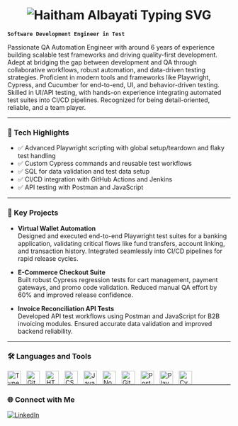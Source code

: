 <h1 align="center">
  <img src="https://readme-typing-svg.herokuapp.com?font=Fira+Code&size=30&pause=1000&color=red&center=true&vCenter=true&width=435&lines=Haitham+Albayati" alt="Haitham Albayati Typing SVG" />
</h1>

**`Software Development Engineer in Test`**

Passionate QA Automation Engineer with around 6 years of experience building scalable test frameworks and driving quality-first development. Adept at bridging the gap between development and QA through collaborative workflows, robust automation, and data-driven testing strategies. Proficient in modern tools and frameworks like Playwright, Cypress, and Cucumber for end-to-end, UI, and behavior-driven testing. Skilled in UI/API testing, with hands-on experience integrating automated test suites into CI/CD pipelines. Recognized for being detail-oriented, reliable, and a team player.

---

### 🚀 Tech Highlights

- ✅ Advanced Playwright scripting with global setup/teardown and flaky test handling  
- ✅ Custom Cypress commands and reusable test workflows  
- ✅ SQL for data validation and test data setup  
- ✅ CI/CD integration with GitHub Actions and Jenkins  
- ✅ API testing with Postman and JavaScript

---

### 🧪 Key Projects

- **Virtual Wallet Automation**  
  Designed and executed end-to-end Playwright test suites for a banking application, validating critical flows like fund transfers, account linking, and transaction history. Integrated seamlessly into CI/CD pipelines for rapid release cycles.

- **E-Commerce Checkout Suite**  
  Built robust Cypress regression tests for cart management, payment gateways, and promo code validation. Reduced manual QA effort by 60% and improved release confidence.

- **Invoice Reconciliation API Tests**  
  Developed API test workflows using Postman and JavaScript for B2B invoicing modules. Ensured accurate data validation and improved backend reliability.

---

### 🛠️ Languages and Tools

<img align="left" alt="TypeScript" width="30px" style="padding-right:10px;" src="https://cdn.jsdelivr.net/gh/devicons/devicon/icons/typescript/typescript-plain.svg" />
<img align="left" alt="Git" width="30px" style="padding-right:10px;" src="https://cdn.jsdelivr.net/gh/devicons/devicon/icons/git/git-original.svg" />
<img align="left" alt="HTML" width="30px" style="padding-right:10px;" src="https://cdn.jsdelivr.net/gh/devicons/devicon/icons/html5/html5-plain.svg" />
<img align="left" alt="CSS" width="30px" style="padding-right:10px;" src="https://cdn.jsdelivr.net/gh/devicons/devicon/icons/css3/css3-plain.svg" />
<img align="left" alt="JavaScript" width="30px" style="padding-right:10px;" src="https://cdn.jsdelivr.net/gh/devicons/devicon/icons/javascript/javascript-plain.svg" />
<img align="left" alt="NodeJS" width="30px" style="padding-right:10px;" src="https://cdn.jsdelivr.net/gh/devicons/devicon/icons/nodejs/nodejs-original.svg" />
<img align="left" alt="GitHub" width="30px" style="padding-right:10px;" src="https://cdn.jsdelivr.net/gh/devicons/devicon/icons/github/github-original.svg" />
<img align="left" alt="Postman" width="30px" style="padding-right:10px;" src="https://cdn.jsdelivr.net/gh/devicons/devicon/icons/postman/postman-original.svg"/>
<img align="left" alt="Playwright" width="30px" style="padding-right:10px;" src="https://playwright.dev/img/playwright-logo.svg"/>
<img align="left" alt="Cypress" width="30px" style="padding-right:10px;" src="https://cdn.jsdelivr.net/npm/@cypress/icons/dist/icons/icon_32x32@2x.png" />
<br />

---

### 🌐 Connect with Me

[![LinkedIn](https://img.shields.io/badge/LinkedIn-HaithamAlbayati-blue?logo=linkedin)](https://www.linkedin.com/in/haitham-albayati/)
